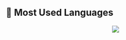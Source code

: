 ## 👀 Most Used Languages

<p align="center">
  <img src="https://github-readme-stats.vercel.app/api/top-langs/?username=sumitbhor&layout=compact&theme=dracula" />
</p>

<!--
**omghewade/omghewade** is a ✨ _special_ ✨ repository because its `README.md` (this file) appears on your GitHub profile.

Here are some ideas to get you started:

- 🔭 I’m currently working on ...
- 🌱 I’m currently learning ...
- 👯 I’m looking to collaborate on ...
- 🤔 I’m looking for help with ...
- 💬 Ask me about ...
- 📫 How to reach me: ...
- 😄 Pronouns: ...
- ⚡ Fun fact: ...
-->
